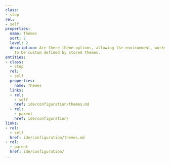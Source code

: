 ```yaml
---
class:
- stop
rel:
- self
properties:
  name: Themes
  sort: 2
  level: 2
  description: Are there theme options, allowing the environment, workspace, and projects
    to be custom defined by stored themes.
entities:
- class:
  - stop
  rel:
  - self
  properties:
    name: Themes
  links:
  - rel:
    - self
    href: ide/configuration/themes.md
  - rel:
    - parent
    href: ide/configuration/
links:
- rel:
  - self
  href: ide/configuration/themes.md
- rel:
  - parent
  href: ide/configuration/
...
```

